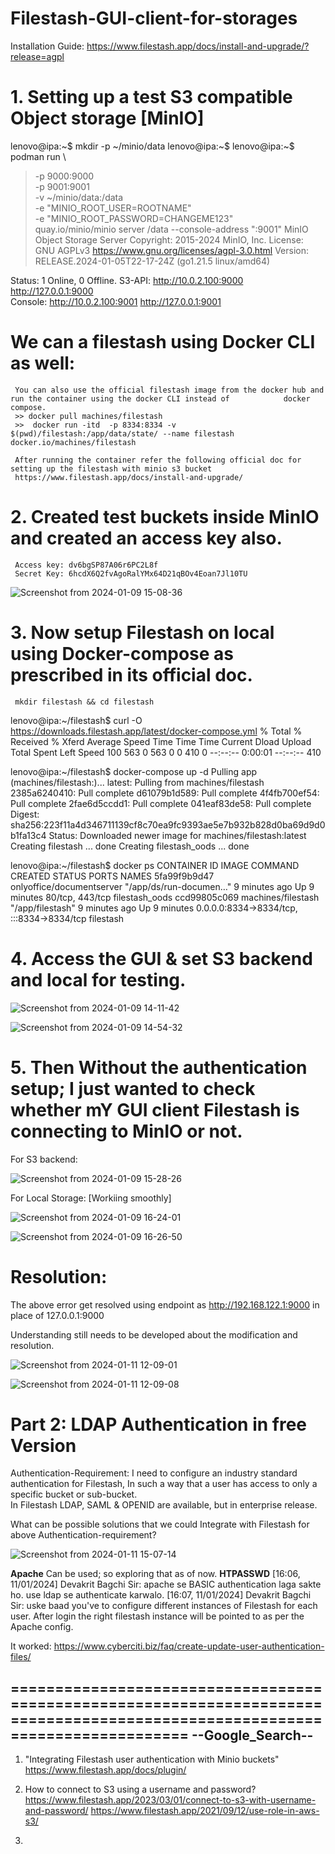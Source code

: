 # Filestash-GUI-client-for-storages

Installation Guide: https://www.filestash.app/docs/install-and-upgrade/?release=agpl

# 1. Setting up a test S3 compatible Object storage [MinIO]
lenovo@ipa:~$ mkdir -p ~/minio/data
lenovo@ipa:~$ 
lenovo@ipa:~$ podman run \
>    -p 9000:9000 \
>    -p 9001:9001 \
>    -v ~/minio/data:/data \
>    -e "MINIO_ROOT_USER=ROOTNAME" \
>    -e "MINIO_ROOT_PASSWORD=CHANGEME123" \
>    quay.io/minio/minio server /data --console-address ":9001"
MinIO Object Storage Server
Copyright: 2015-2024 MinIO, Inc.
License: GNU AGPLv3 <https://www.gnu.org/licenses/agpl-3.0.html>
Version: RELEASE.2024-01-05T22-17-24Z (go1.21.5 linux/amd64)

Status:         1 Online, 0 Offline. 
S3-API: http://10.0.2.100:9000  http://127.0.0.1:9000     
Console: http://10.0.2.100:9001 http://127.0.0.1:9001


# We can a filestash using Docker CLI as well:
     You can also use the official filestash image from the docker hub and run the container using the docker CLI instead of            docker compose.
     >> docker pull machines/filestash
     >>  docker run -itd  -p 8334:8334 -v $(pwd)/filestash:/app/data/state/ --name filestash docker.io/machines/filestash

     After running the container refer the following official doc for setting up the filestash with minio s3 bucket
     https://www.filestash.app/docs/install-and-upgrade/

# 2. Created test buckets inside MinIO and created an access key also.
     Access key: dv6bgSP87A06r6PC2L8f
     Secret Key: 6hcdX6Q2fvAgoRalYMx64D21qBOv4Eoan7Jl10TU

![Screenshot from 2024-01-09 15-08-36](https://github.com/believerHSP/Filestash-GUI-client-for-storages/assets/101576376/77ef482e-9e17-4907-8490-fa2e16f064e7)

# 3. Now setup Filestash on local using Docker-compose as prescribed in its official doc.
     mkdir filestash && cd filestash

lenovo@ipa:~/filestash$ curl -O https://downloads.filestash.app/latest/docker-compose.yml
  % Total    % Received % Xferd  Average Speed   Time    Time     Time  Current
                                 Dload  Upload   Total   Spent    Left  Speed
100   563    0   563    0     0    410      0 --:--:--  0:00:01 --:--:--   410

lenovo@ipa:~/filestash$ docker-compose up -d
Pulling app (machines/filestash:)...
latest: Pulling from machines/filestash
2385a6240410: Pull complete
d61079b1d589: Pull complete
4f4fb700ef54: Pull complete
2fae6d5ccdd1: Pull complete
041eaf83de58: Pull complete
Digest: sha256:223f11a4d346711139cf8c70ea9fc9393ae5e7b932b828d0ba69d9d0b1fa13c4
Status: Downloaded newer image for machines/filestash:latest
Creating filestash      ... done
Creating filestash_oods ... done

lenovo@ipa:~/filestash$ docker ps 
CONTAINER ID   IMAGE                       COMMAND                  CREATED         STATUS         PORTS                                       NAMES
5fa99f9b9d47   onlyoffice/documentserver   "/app/ds/run-documen…"   9 minutes ago   Up 9 minutes   80/tcp, 443/tcp                             filestash_oods
ccd99805c069   machines/filestash          "/app/filestash"         9 minutes ago   Up 9 minutes   0.0.0.0:8334->8334/tcp, :::8334->8334/tcp   filestash

# 4. Access the GUI & set S3 backend  and local for testing.
![Screenshot from 2024-01-09 14-11-42](https://github.com/believerHSP/Filestash-GUI-client-for-storages/assets/101576376/3c8d5d51-06e4-4578-9f5b-9a32b5a7a90f)

![Screenshot from 2024-01-09 14-54-32](https://github.com/believerHSP/Filestash-GUI-client-for-storages/assets/101576376/ae9b2c83-befc-4cab-b585-a7878b81231a)

# 5. Then Without the authentication setup; I just wanted to check whether mY GUI client Filestash is connecting to MinIO or not.

For S3 backend: 

![Screenshot from 2024-01-09 15-28-26](https://github.com/believerHSP/Filestash-GUI-client-for-storages/assets/101576376/0833df42-612e-47d9-a312-f94f4f242454)

For Local Storage: [Workiing smoothly]

![Screenshot from 2024-01-09 16-24-01](https://github.com/believerHSP/Filestash-GUI-client-for-storages/assets/101576376/8eec7897-fbbc-4bb7-ab30-b84f03ed155e)

![Screenshot from 2024-01-09 16-26-50](https://github.com/believerHSP/Filestash-GUI-client-for-storages/assets/101576376/bb3013eb-215d-46cf-a227-3a31345ea5ba)



# Resolution: 
The above error get resolved using endpoint as http://192.168.122.1:9000 in place of 127.0.0.1:9000

Understanding still needs to be developed about the modification and resolution.

![Screenshot from 2024-01-11 12-09-01](https://github.com/believerHSP/Filestash-GUI-client-for-storages/assets/101576376/0ed87215-6919-47f9-83f4-de2aa33bfd09)

![Screenshot from 2024-01-11 12-09-08](https://github.com/believerHSP/Filestash-GUI-client-for-storages/assets/101576376/19a5d769-3de9-49ff-be47-bb39ef136b8d)


#                                                Part 2: LDAP Authentication in free Version

Authentication-Requirement: I need to configure an industry standard authentication for Filestash, In such a way that a user has access to only a specific bucket or sub-bucket.  
In Filestash LDAP, SAML & OPENID are available, but in enterprise release.

What can be possible solutions that we could Integrate with Filestash for above Authentication-requirement?

![Screenshot from 2024-01-11 15-07-14](https://github.com/believerHSP/Filestash-GUI-client-for-storages/assets/101576376/250ebbdc-9eeb-41e6-9fee-31d4352f326f)


**Apache** Can be used; so exploring that as of now.  **HTPASSWD**
[16:06, 11/01/2024] Devakrit Bagchi Sir: apache se BASIC authentication laga sakte ho. use ldap se authenticate karwalo.
[16:07, 11/01/2024] Devakrit Bagchi Sir: uske baad you've to configure different instances of Filestash for each user. After login the right filestash instance will be pointed to as per the Apache config.

It worked: https://www.cyberciti.biz/faq/create-update-user-authentication-files/


=============================================================================================================================
--Google_Search--
--------------------------------------------------------------------------------------
1. "Integrating Filestash user authentication with Minio buckets"
	https://www.filestash.app/docs/plugin/


2. How to connect to S3 using a username and password?
	https://www.filestash.app/2023/03/01/connect-to-s3-with-username-and-password/
	https://www.filestash.app/2021/09/12/use-role-in-aws-s3/

3. 

